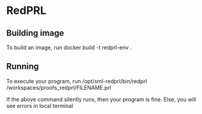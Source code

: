 # RedPRL

## Building image
To build an image, run
docker build -t redprl-env .

## Running
To execute your program, run
/opt/sml-redprl/bin/redprl /workspaces/proofs_redprl/FILENAME.prl

If the above command silently runs, then your program is fine. Else, you will see errors in local terminal